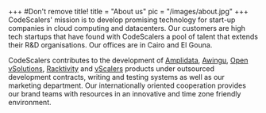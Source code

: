 +++
#Don't remove title!
title = "About us"
pic = "/images/about.jpg"
+++
CodeScalers' mission is to develop promising technology for start-up companies in cloud computing and datacenters. Our customers are high tech startups that have found with CodeScalers a pool of talent that extends their R&amp;D organisations. Our offices are in Cairo and El Gouna.   

CodeScalers contributes to the development of [Amplidata](http://www.amplidata.com/), [Awingu](http://www.awingu.com/), [Open vSolutions](http://www.openvsolutions.com/), [Racktivity](http://www.racktivity.com/) and [vScalers](http://www.vscalers.com/) products under outsourced development contracts, writing and testing systems as well as our marketing department. Our internationally oriented cooperation provides our brand teams with resources in an innovative and time zone friendly environment.



